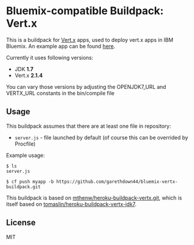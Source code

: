 # Bluemix-compatible Buildpack: Vert.x

This is a buildpack for [Vert.x](http://vertx.io/) apps, used to deploy vert.x apps in IBM Bluemix. An example app can be found [here](https://github.com/mthenw/vertx-sample).

Currently it uses following versions:

* JDK **1.7**
* Vert.x **2.1.4**

You can vary those versions by adjusting the OPENJDK7_URL and VERTX_URL constants in the bin/compile file

## Usage

This buildpack assumes that there are at least one file in repository:

* ```server.js``` - file launched by default (of course this can be overrided by Procfile)

Example usage:

    $ ls
    server.js

    $ cf push myapp -b https://github.com/garethdown44/bluemix-vertx-buildpack.git


This buildpack is based on  [mthenw/heroku-buildpack-vertx.git](https://github.com/mthenw/heroku-buildpack-vertx.git), which is itself based on [tomaslin/heroku-buildpack-vertx-jdk7](https://github.com/tomaslin/heroku-buildpack-vertx-jdk7).

## License

MIT
